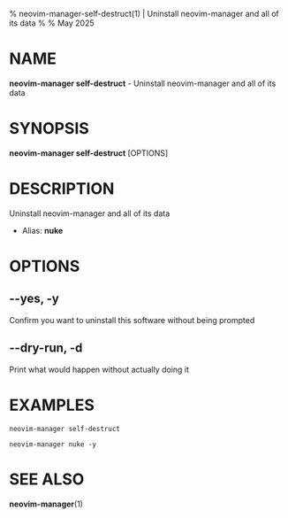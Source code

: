 % neovim-manager-self-destruct(1) | Uninstall neovim-manager and all of its data
% 
% May 2025

NAME
==================================================

**neovim-manager self-destruct** - Uninstall neovim-manager and all of its data

SYNOPSIS
==================================================

**neovim-manager self-destruct** [OPTIONS]

DESCRIPTION
==================================================

Uninstall neovim-manager and all of its data

- Alias: **nuke**

OPTIONS
==================================================

--yes, -y
--------------------------------------------------

Confirm you want to uninstall this software without being prompted


--dry-run, -d
--------------------------------------------------

Print what would happen without actually doing it


EXAMPLES
==================================================

~~~
neovim-manager self-destruct

neovim-manager nuke -y

~~~

SEE ALSO
==================================================

**neovim-manager**(1)


